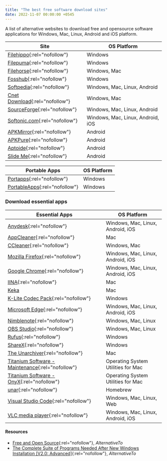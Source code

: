```yaml
---
title: "The best free software download sites"
date: 2022-11-07 00:00:00 +0545
---
```


A list of alternative websites to download free and opensource software applications for Windows, Mac, Linux, Android and iOS platform.

| Site                                                         | OS Platform                       |
| ------------------------------------------------------------ | --------------------------------- |
| [Filehippo](https://filehippo.com/){:rel="nofollow"}         | Windows                           |
| [Filepuma](https://www.filepuma.com/){:rel="nofollow"}       | Windows                           |
| [Filehorse](https://www.filehorse.com/){:rel="nofollow"}     | Windows, Mac                      |
| [Fosshub](https://www.fosshub.com/){:rel="nofollow"}         | Windows                           |
| [Softpedia](https://www.softpedia.com/){:rel="nofollow"}     | Windows, Mac, Linux, Android      |
| [Cnet Download](https://download.cnet.com/){:rel="nofollow"} | Windows, Mac                      |
| [SourceForge](https://sourceforge.net/){:rel="nofollow"}     | Windows, Mac, Linux, Android      |
| [Softonic.com](https://en.softonic.com/){:rel="nofollow"}    | Windows, Mac, Linux, Android, iOS |
| [APKMirror](https://www.apkmirror.com/){:rel="nofollow"}     | Android                           |
| [APKPure](https://apkpure.com/){:rel="nofollow"}             | Android                           |
| [Aptoide](https://en.aptoide.com/){:rel="nofollow"}          | Android                           |
| [Slide Me](http://slideme.org/){:rel="nofollow"}             | Android                           |

| Portable Apps                                              | OS Platform |
| ---------------------------------------------------------- | ----------- |
| [Portapps](https://portapps.io/){:rel="nofollow"}          | Windows     |
| [PortableApps](https://portableapps.com/){:rel="nofollow"} | Windows     |

### Download essential apps

| Essential Apps                                                                                           | OS Platform                        |
| -------------------------------------------------------------------------------------------------------- | ---------------------------------- |
| [Anydesk](https://anydesk.com/en){:rel="nofollow"}                                                       | Windows, Mac, Linux, Android, iOS  |
| [AppCleaner](https://freemacsoft.net/appcleaner/){:rel="nofollow"}                                       | Mac                                |
| [CCleaner](https://www.ccleaner.com/ccleaner/builds){:rel="nofollow"}                                    | Windows, Mac                       |
| [Mozilla Firefox](https://www.mozilla.org/en-US/firefox/browsers/){:rel="nofollow"}                      | Windows, Mac, Linux, Android, iOS  |
| [Google Chrome](https://www.google.com/chrome/){:rel="nofollow"}                                         | Windows, Mac, Linux, Android, iOS  |
| [IINA](https://iina.io/){:rel="nofollow"}                                                                | Mac                                |
| [Keka](https://www.keka.io/en/)                                                                          | Mac                                |
| [K-Lite Codec Pack](https://codecguide.com/){:rel="nofollow"}                                            | Windows                            |
| [Microsoft Edge](https://www.microsoft.com/en-us/edge){:rel="nofollow"}                                  | Windows, Mac, Linux, Android, iOS  |
| [Nimblenote](https://nimblenote.app/){:rel="nofollow"}                                                   | Windows, Mac, Linux                |
| [OBS Studio](https://obsproject.com/){:rel="nofollow"}                                                   | Windows, Mac, Linux                |
| [Rufus](https://rufus.ie/en/){:rel="nofollow"}                                                           | Windows                            |
| [ShareX](https://getsharex.com/){:rel="nofollow"}                                                        | Windows                            |
| [The Unarchiver](https://macpaw.com/the-unarchiver){:rel="nofollow"}                                     | Mac                                |
| [Titanium Software - Maintenance](https://www.titanium-software.fr/en/maintenance.html){:rel="nofollow"} | Operating System Utilities for Mac |
| [Titanium Software - OnyX](https://www.titanium-software.fr/en/onyx.html){:rel="nofollow"}               | Operating System Utilities for Mac |
| [unar](https://theunarchiver.com/command-line){:rel="nofollow"}                                          | Homebrew                           |
| [Visual Studio Code](https://code.visualstudio.com/){:rel="nofollow"}                                    | Windows, Mac, Linux, Web           |
| [VLC media player](https://www.videolan.org/vlc/index.html){:rel="nofollow"}                             | Windows, Mac, Linux, Android, iOS  |

#### Resources

- [Free and Open Source](https://alternativeto.net/list/15116/free-and-open-source/){:rel="nofollow"}, _AlternativeTo_
- [The Complete Suite of Programs Needed After New Windows Installation [V2.0: Advanced]](https://alternativeto.net/list/10598/the-complete-suite-of-programs-needed-after-new-windows-install-v2-0-advanced-/){:rel="nofollow"}, _AlternativeTo_
